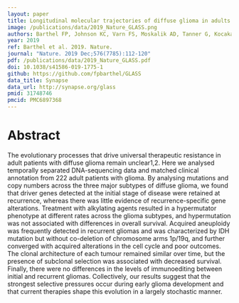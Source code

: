 ```yaml
---
layout: paper
title: Longitudinal molecular trajectories of diffuse glioma in adults
image: /publications/data/2019_Nature_GLASS.png
authors: Barthel FP, Johnson KC, Varn FS, Moskalik AD, Tanner G, Kocakavuk E, Anderson KJ, Abiola O, Aldape K, Alfaro KD, Alpar D, Amin SB, Ashley DM, Bandopadhayay P, Barnholtz-Sloan JS, Beroukhim R, Bock C, Brastianos PK, Brat DJ, Brodbelt AR, Bruns AF, Bulsara KR, Chakrabarty A, Chakravarti A, Chuang JH, Claus EB, Cochran EJ, Connelly J, Costello JF, Finocchiaro G, Fletcher MN, French PJ, Gan HK, Gilbert MR, Gould PV, Grimmer MR, Iavarone A, Ismail A, Jenkinson MD, Khasraw M, Kim H, Kouwenhoven MCM, LaViolette PS, Li M, Lichter P, Ligon KL, Lowman AK, Malta TM, Mazor T, McDonald KL, Molinaro AM, Nam DH, Nayyar N, Ng HK, Ngan CY, Niclou SP, Niers JM, Noushmehr H, Noorbakhsh J, Ormond DR, Park CK, Poisson LM, Rabadan R, Radlwimmer B, Rao G, Reifenberger G, Sa JK, Schuster M, Shaw BL, Short SC, Smitt PAS, Sloan AE, Smits M, Suzuki H, Tabatabai G, Van Meir EG, Watts C, Weller M, Wesseling P, Westerman BA, Widhalm G, Woehrer A, Yung WKA, Zadeh G, Huse JT, De Groot JF, Stead LF, Verhaak RGW, GLASS Consortium.
year: 2019
ref: Barthel et al. 2019. Nature.
journal: "Nature. 2019 Dec;576(7785):112-120"
pdf: /publications/data/2019_Nature_GLASS.pdf
doi: 10.1038/s41586-019-1775-1
github: https://github.com/fpbarthel/GLASS
data_title: Synapse
data_url: http://synapse.org/glass
pmid: 31748746
pmcid: PMC6897368
---
```


# Abstract

The evolutionary processes that drive universal therapeutic resistance in adult patients with diffuse glioma remain unclear1,2. Here we analysed temporally separated DNA-sequencing data and matched clinical annotation from 222 adult patients with glioma. By analysing mutations and copy numbers across the three major subtypes of diffuse glioma, we found that driver genes detected at the initial stage of disease were retained at recurrence, whereas there was little evidence of recurrence-specific gene alterations. Treatment with alkylating agents resulted in a hypermutator phenotype at different rates across the glioma subtypes, and hypermutation was not associated with differences in overall survival. Acquired aneuploidy was frequently detected in recurrent gliomas and was characterized by IDH mutation but without co-deletion of chromosome arms 1p/19q, and further converged with acquired alterations in the cell cycle and poor outcomes. The clonal architecture of each tumour remained similar over time, but the presence of subclonal selection was associated with decreased survival. Finally, there were no differences in the levels of immunoediting between initial and recurrent gliomas. Collectively, our results suggest that the strongest selective pressures occur during early glioma development and that current therapies shape this evolution in a largely stochastic manner.


